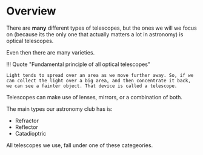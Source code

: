 # Overview

There are **many** different types of telescopes, but the ones we will we focus on (because its the only one that actually matters a lot in astronomy) is optical telescopes. 

Even then there are many varieties.

!!! Quote "Fundamental principle of all optical telescopes"

    Light tends to spread over an area as we move further away. So, if we can collect the light over a big area, and then concentrate it back, we can see a fainter object. That device is called a telescope.

Telescopes can make use of lenses, mirrors, or a combination of both.

The main types our astronomy club has is:

- Refractor
- Reflector
- Catadioptric

All telescopes we use, fall under one of these categeories.